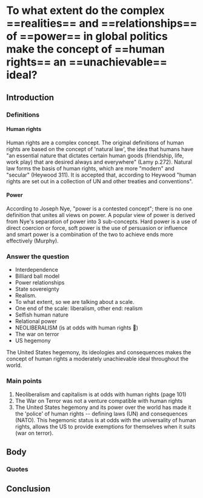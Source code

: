 # To what extent do the complex ==realities== and ==relationships== of ==power== in global politics make the concept of ==human rights== an ==unachievable== ideal?
## Introduction
### Definitions
#### Human rights
Human rights are a complex concept. The original definitions of human rights are based on the concept of 'natural law', the idea that humans have "an essential nature that dictates certain human goods (friendship, life, work play) that are desired always and everywhere" (Lamy p.272). Natural law forms the basis of human rights, which are more "modern" and "secular" (Heywood 311). It is accepted that, according to Heywood "human rights are set out in a collection of UN and other treaties and conventions". 
#### Power
According to Joseph Nye, "power is a contested concept"; there is no one definition that unites all views on power. A popular view of power is derived from Nye's separation of power into 3 sub-concepts. Hard power is a use of direct coercion or force, soft power is the use of persuasion or influence and smart power is a combination of the two to achieve ends more effectively (Murphy).
### Answer the question
- Interdependence 
- Billiard ball model
- Power relationships
- State sovereignty
- Realism.
- To what extent, so we are talking about a scale. 
- One end of the scale: liberalism, other end: realism
- Selfish human nature
- Relational power
- NEOLIBERALISM (is at odds with human rights 🤯)
- The war on terror
- US hegemony 

The United States hegemony, its ideologies and consequences makes the concept of human rights a moderately unachievable ideal throughout the world.
### Main points
1. Neoliberalism and capitalism is at odds with human rights (page 101)
2. The War on Terror was not a venture compatible with human rights
3. The United States hegemony and its power over the world has made it the 'police' of human rights -- defining laws (UN) and consequences (NATO). This hegemonic status is at odds with the universality of human rights, allows the US to provide exemptions for themselves when it suits (war on terror).
## Body
### Quotes 

## Conclusion 